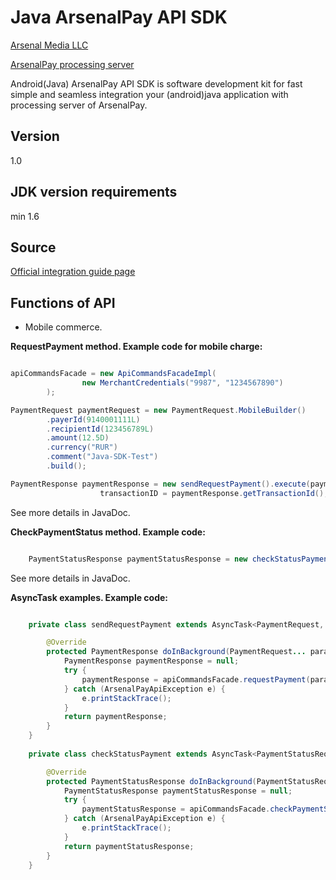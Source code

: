 Java ArsenalPay API SDK
=========

<p><a href="http://www.arsenalmedia.ru/index.php/en">Arsenal Media LLC</a></p>
<p><a href="https://arsenalpay.ru">ArsenalPay processing server</a></p>


<p>Android(Java) ArsenalPay API SDK is software development kit for 
fast simple and seamless integration your (android)java application with processing server of ArsenalPay.</p>

Version
----

1.0

JDK version requirements
----

min 1.6

Source
----

<a href="https://arsenalpay.ru/site/integration">Official integration guide page</a>

Functions of API
----

- Mobile commerce.

<b>RequestPayment method. Example code for mobile charge:</b>

```java 

apiCommandsFacade = new ApiCommandsFacadeImpl(
                new MerchantCredentials("9987", "1234567890")
        );

PaymentRequest paymentRequest = new PaymentRequest.MobileBuilder()
        .payerId(9140001111L)
        .recipientId(123456789L)
        .amount(12.5D)
        .currency("RUR")
        .comment("Java-SDK-Test")
        .build();

PaymentResponse paymentResponse = new sendRequestPayment().execute(paymentRequest).get(30, TimeUnit.SECONDS);
                    transactionID = paymentResponse.getTransactionId();
```        

<p>See more details in JavaDoc.</p>

<b>CheckPaymentStatus method. Example code:</b>

```java  

    PaymentStatusResponse paymentStatusResponse = new checkStatusPayment().execute(new PaymentStatusRequest(transactionID)).get(30, TimeUnit.SECONDS);

```

<p>See more details in JavaDoc.</p>

<b>AsyncTask examples. Example code:</b>

```java

	private class sendRequestPayment extends AsyncTask<PaymentRequest, Void, PaymentResponse> {

        @Override
        protected PaymentResponse doInBackground(PaymentRequest... params) {
            PaymentResponse paymentResponse = null;
            try {
                paymentResponse = apiCommandsFacade.requestPayment(params[0]);
            } catch (ArsenalPayApiException e) {
                e.printStackTrace();
            }
            return paymentResponse;
        }
    }
	
	private class checkStatusPayment extends AsyncTask<PaymentStatusRequest, Void, PaymentStatusResponse> {

        @Override
        protected PaymentStatusResponse doInBackground(PaymentStatusRequest... params) {
            PaymentStatusResponse paymentStatusResponse = null;
            try {
                paymentStatusResponse = apiCommandsFacade.checkPaymentStatus(params[0]);
            } catch (ArsenalPayApiException e) {
                e.printStackTrace();
            }
            return paymentStatusResponse;
        }
    }
```

